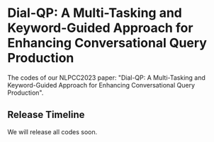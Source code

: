 # Dial-QP: A Multi-Tasking and Keyword-Guided Approach for Enhancing Conversational Query Production

The codes of our NLPCC2023 paper: "Dial-QP: A Multi-Tasking and Keyword-Guided Approach for Enhancing Conversational Query Production".

## Release Timeline

We will release all codes soon.
